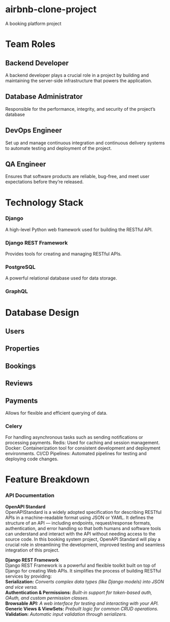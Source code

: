 # airbnb-clone-project
A booking platform project


# Team Roles
## Backend Developer
A backend developer plays a crucial role in a project by building and maintaining the server-side infrastructure that powers the application.
## Database Administrator
Responsible for the performance, integrity, and security of the project’s database
## DevOps Engineer
Set up and manage continuous integration and continuous delivery systems to automate testing and deployment of the project.
## QA Engineer
Ensures that software products are reliable, bug-free, and meet user expectations before they’re released.

# Technology Stack
### Django
A high-level Python web framework used for building the RESTful API.
### Django REST Framework
Provides tools for creating and managing RESTful APIs.
### PostgreSQL
A powerful relational database used for data storage.
### GraphQL

# Database Design
## Users
## Properties
## Bookings
## Reviews
## Payments
Allows for flexible and efficient querying of data.
### Celery
For handling asynchronous tasks such as sending notifications or processing payments.
Redis: Used for caching and session management.
Docker: Containerization tool for consistent development and deployment environments.
CI/CD Pipelines: Automated pipelines for testing and deploying code changes.

# Feature Breakdown
### **API Documentation**
**OpenAPI Standard**  
OpenAPIStandard is a widely adopted specification for describing RESTful APIs in a machine-readable format using JSON or YAML. It defines the structure of an API — including endpoints, request/response formats, authentication, and error handling so that both humans and software tools can understand and interact with the API without needing access to the source code.
In this booking system project, OpenAPI Standard will play a crucial role in streamlining the development, improved testing and seamless integration of this project.

**Django REST Framework**  
Django REST Framework is a powerful and flexible toolkit built on top of Django for creating Web APIs. It simplifies the process of building RESTful services by providing:  
**Serialization:** *Converts complex data types (like Django models) into JSON and vice versa.*  
**Authentication & Permissions:** *Built-in support for token-based auth, OAuth, and custom permission classes.*  
**Browsable API:** *A web interface for testing and interacting with your API.*  
**Generic Views & ViewSets:** *Prebuilt logic for common CRUD operations.*  
**Validation:** *Automatic input validation through serializers.*
